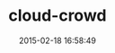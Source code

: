 ---
layout: post
title:  "cloud-crowd"
repo:   "documentcloud/cloud-crowd"
date:   2015-02-18 16:58:49
gemurl: http://wiki.github.com/documentcloud/cloud-crowd
---